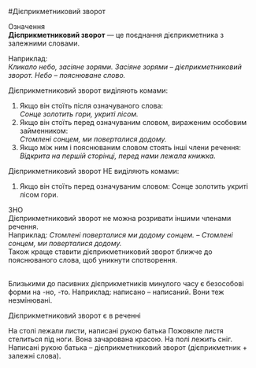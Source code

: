 #Дiєприкметниковий зворот

<div class="eoz-wrap">
<span class="eoz">Означення</span>
<div class="eoz-text">
<strong>Дiєприкметниковий зворот</strong> — це поєднання дiєприкметника з залежними словами.
</div>
</div>

Наприклад:<br>
<i>Кликало небо, засiяне зорями.
Засiяне зорями – дiєприкметниковий зворот.
Небо – пояснюване слово.</i>


Дiєприкметниковий зворот видiляють комами:
<ol> 
<li>Якщо вiн стоїть пiсля означуваного слова:<br>
<i>Сонце золотить гори, укритi лiсом.</i></li>
<li> Якщо вiн стоїть перед означуваним словом, вираженим особовим займенником:<br>
<i>Стомленi сонцем, ми поверталися додому.</i></li>
<li> Якщо мiж ним i пояснюваним словом стоять iншi члени речення:<br>
<i>Вiдкрита на першiй сторiнцi, перед нами лежала книжка.</i></li>
</ol>


Дiєприкметниковий зворот <span class="p1">НЕ</span> видiляють комами:


<ol> 
<li> Якщо вiн стоїть перед означуваним словом: Сонце золотить укритi лiсом гори.</li>
</ol>


<div class="add-wrap">
<span class="add">ЗНО</span>
<div class="add-text">
Дiєприкметниковий зворот не можна розривати iншими членами речення.<br>
Наприклад:
<i>Стомленi поверталися ми додому сонцем. – Стомленi сонцем, ми поверталися додому.</i><br>
Також краще ставити дiєприкметниковий зворот ближче до пояснюваного слова, щоб уникнути спотворення.
</div>
<br>

Близькими до пасивних дiєприкметникiв минулого часу є безособовi форми на <span class="p1">-но, -то</span>. Наприклад: написано – написаний. Вони теж незмiнюванi.



<quiz> 
    <question>
       <p>Дієприкметниковий зворот є в реченні</p>
           <answer correct>На столі лежали листи, написані рукою батька</answer>
           <answer>Пожовкле листя стелиться під ноги.</answer>
           <answer>Вона зачарована красою.</answer>
           <answer>На полі лежить сніг.</answer>
      <explanation>
Написані рукою батька – дієприкметниковий зворот (дієприкметник + залежні слова).
</explanation>
    </question>
</quiz> 
